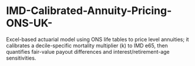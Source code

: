 # IMD-Calibrated-Annuity-Pricing-ONS-UK-
Excel-based actuarial model using ONS life tables to price level annuities; it calibrates a decile-specific mortality multiplier (k) to IMD e65, then quantifies fair-value payout differences and interest/retirement-age sensitivities.
